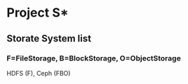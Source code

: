 # Project S*
## Storate System list
### F=FileStorage, B=BlockStorage, O=ObjectStorage
HDFS (F), 
Ceph (FBO)

